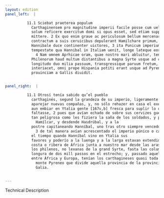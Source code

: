 ```yaml
---
layout: edition
panel_left:  |

          11.1 Sciebat praeterea populum
            Carthaginensem pro magnitudine imperii facile posse cum uellet nouas copias parare, nec
            solum reficere exercitum domi si opus esset, sed etiam supplementum sibi in Italiam
            mittere. 2 Ex quo enim graue ac periculosum bellum mercenariorum indignatione
            contractum a suis ceruicibus depulerant Hamilchare primum, deinde Hasdrubale, postremo
            Hannibale duce continenter uictores, 3 ita Punicum imperium auxerant, ut ea
            tempestate qua Hannibal in Italiam uenit, longe lateque eorum paterent opes.
              4 Nam omnem Aprhicae oram, quae nostro mari abluitur, tenebant. Ab aris
            Philenorum haud multum distantibus a magna Syrte usque ad columnas Herculis continet ea
            longitudo duo milia passuum, transgressique paruum fretum, quod Aphricam Europamque
            interiacet, omni prope Hispania potiti erant usque ad Pyreneum montem, qui eam
            prouinciam a Gallis diuidit.
        

panel_right:  |

          11.1 Otrosí tenía sabido qu’el pueblo
            carthaginés, segund la grandeza de su imperio, ligeramente podía quando quisiesse
            aparejar nuevas compañas, y, no sólo rehazer en casa el exército si menester fuesse, mas
            aun embiar en Ytalia gente [167v,b] fresca para suplir lo que
            faltasse, 2 pues que avían echado de sobre sus cervizes guerra tan grave y
            tan peligrosa como les fiziera la saña de los soldados, y primero siendo capitán
              Hamílcar, y desdende Hasdrúbal, y a la
            postre capitaneando Hanníbal, uno tras otro siempre vencedores,
              3 de tal manera avían acrescentado el imperio púnico o carthaginés, que en
            el tiempo quando Hanníbal vino en Ytalia sus
            favores y poderío a la luenga y a la larga estavan extendidos. 4 Ca toda la
            costa o ribera de África junta a nuestro mar desde las aras de
            los philenos, no lexanas de la grand Syrte, fasta las columnas de Hércules, donde hay
            longura de dos mill passos en el estrecho; y, passado aquel mar tan angosto que passa
            entre África y Europa, tenían los carthagineses quasi toda España fasta el
              monte Pyreneo que divide aquella provincia de la provincia de
              Galia.
        

---
```


 Technical Description 

        